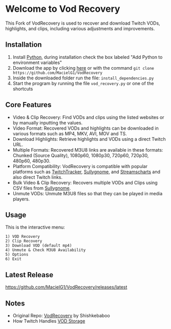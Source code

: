 # Welcome to Vod Recovery

This Fork of VodRecovery is used to recover and download Twitch VODs, highlights, and clips, including various adjustments and improvements.

## Installation

1. Install [Python](https://www.python.org/downloads/), during installation check the box labeled "Add Python to environment variables"
2. Download the app by clicking [here](https://github.com/MacielG1/VodRecovery/archive/refs/heads/main.zip) or with the command `git clone https://github.com/MacielG1/VodRecovery`
3. Inside the downloaded folder run the file: `install_dependencies.py`
4. Start the program by running the file `vod_recovery.py` or one of the shortcuts

## Core Features

- Video & Clip Recovery: Find VODs and clips using the listed websites or by manually inputting the values.
- Video Format: Recovered VODs and highlights can be downloaded in various formats such as MP4, MKV, AVI, MOV and TS.
- Download Highlights: Retrieve highlights and VODs using a direct Twitch URL.
- Multiple Formats: Recovered M3U8 links are available in these formats: Chunked (Source Quality), 1080p60, 1080p30, 720p60, 720p30, 480p60, 480p30.
- Platform Compatibility: VodRecovery is compatible with popular platforms such as [TwitchTracker](https://twitchtracker.com/), [Sullygnome](https://sullygnome.com/), and [Streamscharts](https://streamscharts.com/) and also direct Twitch links.
- Bulk Video & Clip Recovery: Recovers multiple VODs and Clips using CSV files from [Sullygnome](https://sullygnome.com/).
- Unmute VODs: Unmute M3U8 files so that they can be played in media players.

## Usage

This is the interactive menu:

```
1) VOD Recovery
2) Clip Recovery
3) Download VOD (default mp4)
4) Unmute & Check M3U8 Availability
5) Options
6) Exit
```

## Latest Release

https://github.com/MacielG1/VodRecovery/releases/latest

## Notes

- Original Repo: [VodRecovery](https://github.com/Shishkebaboo/VodRecovery) by Shishkebaboo
- How Twitch Handles [VOD Storage](https://help.twitch.tv/s/article/video-on-demand#enabling)

